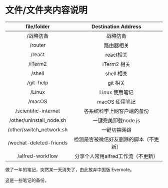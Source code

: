 # 文件/文件夹内容说明


| file/folder|Destination Address|
|:---:|:---:|
|  /战略防备     |   战略防备  |
|       /router          |      路由器相关      |
|       /react           |      react相关      |
|       /iTerm2			|      iTerm2 相关      |
|       /shell			|      shell 相关     |
|       /git-help         |      git 相关      |
|       /Linux			|      Linux 使用笔记	   |
|       /macOS			|      macOS 使用笔记	   |
|  /scientific-internet  | 各系统科学上网客户端的备份 |
|   /other/uninstall_node.sh    |   一键完美卸载node.js   |
|   /other/switch_network.sh    |      一键切换网络       |
| /wechat-deleted-friends|检测是否被微信好友删除的脚本（不更新）|
|    /alfred-workflow    |  分享个人常用alfred工作流（不更新）|


做了一年的笔记，突然某一天消失了，由此放弃中国版 Evernote。

这是一些笔记的备份。
